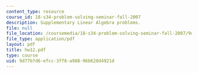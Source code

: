 ```yaml
---
content_type: resource
course_id: 18-s34-problem-solving-seminar-fall-2007
description: Supplementary Linear Algebra problems.
file: null
file_location: /coursemedia/18-s34-problem-solving-seminar-fall-2007/9d77b7d6efcc3ff8a98896b620d4921d_hw12.pdf
file_type: application/pdf
layout: pdf
title: hw12.pdf
type: course
uid: 9d77b7d6-efcc-3ff8-a988-96b620d4921d
---
```

